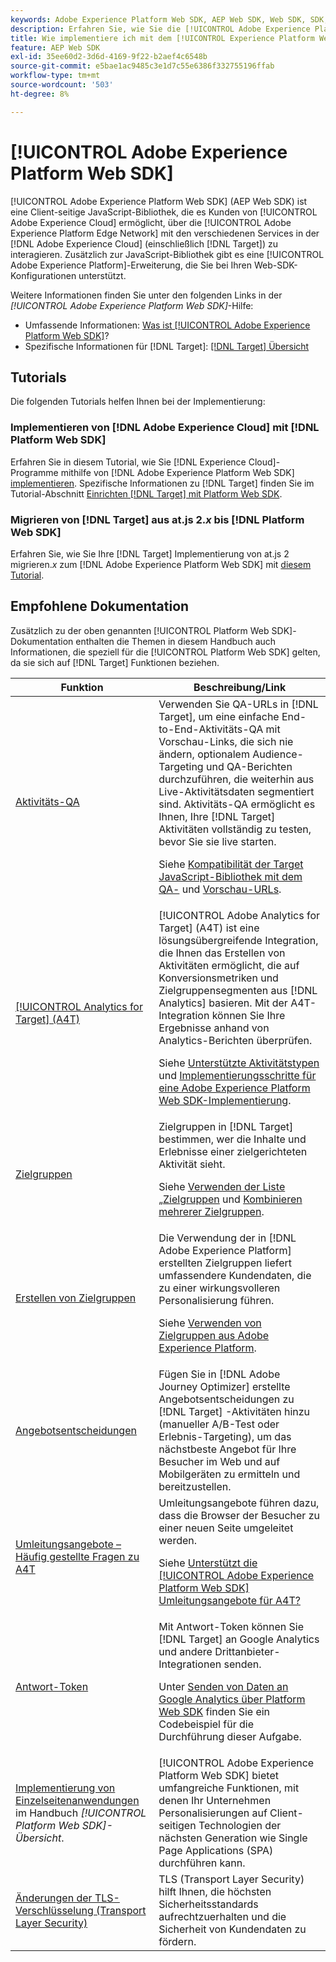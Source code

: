 ```yaml
---
keywords: Adobe Experience Platform Web SDK, AEP Web SDK, Web SDK, SDK, Adobe Experience Cloud, Platform Edge Network, Adobe Experience Platform Edge Network, Edge Network, AEP Edge Network, Adobe Experience Platform Web SDK0
description: Erfahren Sie, wie Sie die [!UICONTROL Adobe Experience Platform Web SDK] verwenden, um über die [!UICONTROL AEP Edge Network] mit den verschiedenen Services in der [!UICONTROL Adobe Experience Cloud] zu interagieren.
title: Wie implementiere ich mit dem [!UICONTROL Experience Platform Web SDK]?
feature: AEP Web SDK
exl-id: 35ee60d2-3d6d-4169-9f22-b2aef4c6548b
source-git-commit: e5bae1ac9485c3e1d7c55e6386f332755196ffab
workflow-type: tm+mt
source-wordcount: '503'
ht-degree: 8%

---
```


# [!UICONTROL Adobe Experience Platform Web SDK]

[!UICONTROL Adobe Experience Platform Web SDK] (AEP Web SDK) ist eine Client-seitige JavaScript-Bibliothek, die es Kunden von [!UICONTROL Adobe Experience Cloud] ermöglicht, über die [!UICONTROL Adobe Experience Platform Edge Network] mit den verschiedenen Services in der [!DNL Adobe Experience Cloud] (einschließlich [!DNL Target]) zu interagieren. Zusätzlich zur JavaScript-Bibliothek gibt es eine [!UICONTROL Adobe Experience Platform]-Erweiterung, die Sie bei Ihren Web-SDK-Konfigurationen unterstützt.

Weitere Informationen finden Sie unter den folgenden Links in der *[!UICONTROL Adobe Experience Platform Web SDK]*-Hilfe:

* Umfassende Informationen: [Was ist [!UICONTROL Adobe Experience Platform Web SDK]](https://experienceleague.adobe.com/docs/experience-platform/edge/home.html?lang=de)?
* Spezifische Informationen für [!DNL Target]: [[!DNL Target] Übersicht](https://experienceleague.adobe.com/docs/experience-platform/edge/personalization/adobe-target/target-overview.html?lang=de)

## Tutorials

Die folgenden Tutorials helfen Ihnen bei der Implementierung:

### Implementieren von [!DNL Adobe Experience Cloud] mit [!DNL Platform Web SDK]

Erfahren Sie in diesem Tutorial, wie Sie [!DNL Experience Cloud]-Programme mithilfe von [!DNL Adobe Experience Platform Web SDK] [ implementieren](https://experienceleague.adobe.com/docs/platform-learn/implement-web-sdk/overview.html). Spezifische Informationen zu [!DNL Target] finden Sie im Tutorial-Abschnitt [Einrichten [!DNL Target]  mit Platform Web SDK](https://experienceleague.adobe.com/docs/platform-learn/implement-web-sdk/applications-setup/setup-target.html).

### Migrieren von [!DNL Target] aus at.js 2.*x* bis [!DNL Platform Web SDK]

Erfahren Sie, wie Sie Ihre [!DNL Target] Implementierung von at.js 2 migrieren.*x* zum [!DNL Adobe Experience Platform Web SDK] mit [diesem Tutorial](https://experienceleague.adobe.com/docs/platform-learn/migrate-target-to-websdk/introduction.html?lang=de).

## Empfohlene Dokumentation

Zusätzlich zu der oben genannten [!UICONTROL Platform Web SDK]-Dokumentation enthalten die Themen in diesem Handbuch auch Informationen, die speziell für die [!UICONTROL Platform Web SDK] gelten, da sie sich auf [!DNL Target] Funktionen beziehen.

| Funktion | Beschreibung/Link |
| --- | --- |
| [Aktivitäts-QA](https://experienceleague.adobe.com/docs/target/using/activities/activity-qa/activity-qa.html) | Verwenden Sie QA-URLs in [!DNL Target], um eine einfache End-to-End-Aktivitäts-QA mit Vorschau-Links, die sich nie ändern, optionalem Audience-Targeting und QA-Berichten durchzuführen, die weiterhin aus Live-Aktivitätsdaten segmentiert sind. Aktivitäts-QA ermöglicht es Ihnen, Ihre [!DNL Target] Aktivitäten vollständig zu testen, bevor Sie sie live starten.<p>Siehe [Kompatibilität der Target JavaScript-Bibliothek mit dem QA-](https://experienceleague.adobe.com/docs/target/using/activities/activity-qa/activity-qa.html#compatibility) und [Vorschau-URLs](https://experienceleague.adobe.com/docs/target/using/activities/activity-qa/activity-qa.html#preview). |
| [[!UICONTROL Analytics for Target] (A4T)](https://experienceleague.adobe.com/docs/target/using/integrate/a4t/a4t.html) | [!UICONTROL Adobe Analytics for Target] (A4T) ist eine lösungsübergreifende Integration, die Ihnen das Erstellen von Aktivitäten ermöglicht, die auf Konversionsmetriken und Zielgruppensegmenten aus [!DNL Analytics] basieren. Mit der A4T-Integration können Sie Ihre Ergebnisse anhand von Analytics-Berichten überprüfen.<p>Siehe [Unterstützte Aktivitätstypen](https://experienceleague.adobe.com/docs/target/using/integrate/a4t/a4t.html#section_F487896214BF4803AF78C552EF1669AA) und [Implementierungsschritte für eine Adobe Experience Platform Web SDK-Implementierung](https://experienceleague.adobe.com/docs/target/using/integrate/a4t/a4timplementation.html#platform). |
| [Zielgruppen](https://experienceleague.adobe.com/docs/target/using/audiences/target.html) | Zielgruppen in [!DNL Target] bestimmen, wer die Inhalte und Erlebnisse einer zielgerichteten Aktivität sieht.<p>Siehe [Verwenden der Liste „Zielgruppen](https://experienceleague.adobe.com/docs/target/using/audiences/create-audiences/audiences.html#use-list) und [Kombinieren mehrerer Zielgruppen](https://experienceleague.adobe.com/docs/target/using/audiences/combining-multiple-audiences.html). |
| [Erstellen von Zielgruppen](https://experienceleague.adobe.com/docs/target/using/audiences/create-audiences/audiences.html?lang=de) | Die Verwendung der in [!DNL Adobe Experience Platform] erstellten Zielgruppen liefert umfassendere Kundendaten, die zu einer wirkungsvolleren Personalisierung führen.<p>Siehe [Verwenden von Zielgruppen aus Adobe Experience Platform](https://experienceleague.adobe.com/docs/target/using/audiences/create-audiences/audiences.html#aep). |
| [Angebotsentscheidungen](https://experienceleague.adobe.com/docs/target/using/integrate/ajo/offer-decision.html) | Fügen Sie in [!DNL Adobe Journey Optimizer] erstellte Angebotsentscheidungen zu [!DNL Target] -Aktivitäten hinzu (manueller A/B-Test oder Erlebnis-Targeting), um das nächstbeste Angebot für Ihre Besucher im Web und auf Mobilgeräten zu ermitteln und bereitzustellen. |
| [Umleitungsangebote – Häufig gestellte Fragen zu A4T](https://experienceleague.adobe.com/docs/target/using/integrate/a4t/a4t-faq/a4t-faq-redirect-offers.html) | Umleitungsangebote führen dazu, dass die Browser der Besucher zu einer neuen Seite umgeleitet werden.<p>Siehe [Unterstützt die [!UICONTROL Adobe Experience Platform Web SDK] Umleitungsangebote für A4T?](https://experienceleague.adobe.com/docs/target/using/integrate/a4t/a4t-faq/a4t-faq-redirect-offers.html#platform) |
| [Antwort-Token](https://experienceleague.adobe.com/docs/target/using/administer/response-tokens.html) | Mit Antwort-Token können Sie [!DNL Target] an Google Analytics und andere Drittanbieter-Integrationen senden.<p>Unter [Senden von Daten an Google Analytics über Platform Web SDK](https://experienceleague.adobe.com/docs/target/using/administer/response-tokens.html#sending-data-to-google-analytics-via-platform-web-sdk) finden Sie ein Codebeispiel für die Durchführung dieser Aufgabe. |
| [Implementierung von Einzelseitenanwendungen](https://experienceleague.adobe.com/docs/experience-platform/edge/personalization/adobe-target/spa-implementation.html) im Handbuch *[!UICONTROL Platform Web SDK]- Übersicht*. | [!UICONTROL Adobe Experience Platform Web SDK] bietet umfangreiche Funktionen, mit denen Ihr Unternehmen Personalisierungen auf Client-seitigen Technologien der nächsten Generation wie Single Page Applications (SPA) durchführen kann. |
| [Änderungen der TLS-Verschlüsselung (Transport Layer Security)](../../before-implement/tls-transport-layer-security-encryption.md) | TLS (Transport Layer Security) hilft Ihnen, die höchsten Sicherheitsstandards aufrechtzuerhalten und die Sicherheit von Kundendaten zu fördern. |
